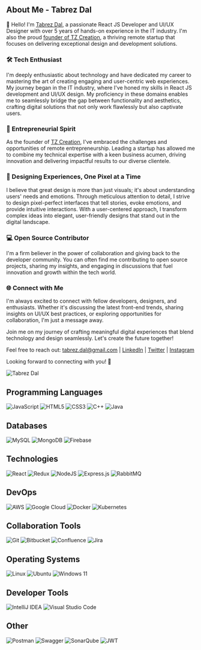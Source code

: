 ## About Me - Tabrez Dal

👋 Hello! I'm [Tabrez Dal](https://tabrezdal.com/), a passionate React JS Developer and UI/UX Designer with over 5 years of hands-on experience in the IT industry. I'm also the proud [founder of TZ Creation](https://ceo.tzcreation.in), a thriving remote startup that focuses on delivering exceptional design and development solutions.

### 🛠️ Tech Enthusiast
I'm deeply enthusiastic about technology and have dedicated my career to mastering the art of creating engaging and user-centric web experiences. My journey began in the IT industry, where I've honed my skills in React JS development and UI/UX design. My proficiency in these domains enables me to seamlessly bridge the gap between functionality and aesthetics, crafting digital solutions that not only work flawlessly but also captivate users.

### 🚀 Entrepreneurial Spirit
As the founder of [TZ Creation](https://tzcreation.in), I've embraced the challenges and opportunities of remote entrepreneurship. Leading a startup has allowed me to combine my technical expertise with a keen business acumen, driving innovation and delivering impactful results to our diverse clientele.

### 🌟 Designing Experiences, One Pixel at a Time
I believe that great design is more than just visuals; it's about understanding users' needs and emotions. Through meticulous attention to detail, I strive to design pixel-perfect interfaces that tell stories, evoke emotions, and provide intuitive interactions. With a user-centered approach, I transform complex ideas into elegant, user-friendly designs that stand out in the digital landscape.

### 💻 Open Source Contributor
I'm a firm believer in the power of collaboration and giving back to the developer community. You can often find me contributing to open source projects, sharing my insights, and engaging in discussions that fuel innovation and growth within the tech world.

### 🌐 Connect with Me
I'm always excited to connect with fellow developers, designers, and enthusiasts. Whether it's discussing the latest front-end trends, sharing insights on UI/UX best practices, or exploring opportunities for collaboration, I'm just a message away.

Join me on my journey of crafting meaningful digital experiences that blend technology and design seamlessly. Let's create the future together!

Feel free to reach out: [tabrez.dal@gmail.com](mailto:tabrez.dal@gmail.com) | [LinkedIn](https://www.linkedin.com/in/tabrezdal/) | [Twitter](https://twitter.com/TabrezDal) | [Instagram](https://www.instagram.com/zerbatz/)

Looking forward to connecting with you! 🌟


<p> <img src="https://komarev.com/ghpvc/?username=meetpatel0963&label=Profile%20views&color=0e75b6&style=flat" alt="Tabrez Dal" /></p>


## Programming Languages
![JavaScript](https://img.shields.io/badge/javascript-%23323330.svg?style=for-the-badge&logo=javascript&logoColor=%23F7DF1E)
![HTML5](https://img.shields.io/badge/html5-%23E34F26.svg?style=for-the-badge&logo=html5&logoColor=white)
![CSS3](https://img.shields.io/badge/css3-%231572B6.svg?style=for-the-badge&logo=css3&logoColor=white)
![C++](https://img.shields.io/badge/c++-%2300599C.svg?style=for-the-badge&logo=c%2B%2B&logoColor=white)
![Java](https://img.shields.io/badge/java-%23ED8B00.svg?style=for-the-badge&logo=openjdk&logoColor=white)

## Databases

![MySQL](https://img.shields.io/badge/mysql-%2300f.svg?style=for-the-badge&logo=mysql&logoColor=white)
![MongoDB](https://img.shields.io/badge/MongoDB-%234ea94b.svg?style=for-the-badge&logo=mongodb&logoColor=white)
![Firebase](https://img.shields.io/badge/firebase-a08021?style=for-the-badge&logo=firebase&logoColor=ffcd34)

## Technologies

![React](https://img.shields.io/badge/react-%2320232a.svg?style=for-the-badge&logo=react&logoColor=%2361DAFB)
![Redux](https://img.shields.io/badge/redux-%23593d88.svg?style=for-the-badge&logo=redux&logoColor=white)
![NodeJS](https://img.shields.io/badge/node.js-6DA55F?style=for-the-badge&logo=node.js&logoColor=white)
![Express.js](https://img.shields.io/badge/express.js-%23404d59.svg?style=for-the-badge&logo=express&logoColor=%2361DAFB)
![RabbitMQ](https://img.shields.io/badge/Rabbitmq-FF6600?style=for-the-badge&logo=rabbitmq&logoColor=white)


## DevOps

![AWS](https://img.shields.io/badge/Amazon%20Web%20Services-232F3E.svg?style=for-the-badge&logo=Amazon-Web-Services&logoColor=white)
![Google Cloud](https://img.shields.io/badge/GoogleCloud-%234285F4.svg?style=for-the-badge&logo=google-cloud&logoColor=white)
![Docker](https://img.shields.io/badge/docker-%230db7ed.svg?style=for-the-badge&logo=docker&logoColor=white)
![Kubernetes](https://img.shields.io/badge/kubernetes-%23326ce5.svg?style=for-the-badge&logo=kubernetes&logoColor=white)


## Collaboration Tools

![Git](https://img.shields.io/badge/git-%23F05033.svg?style=for-the-badge&logo=git&logoColor=white)
![Bitbucket](https://img.shields.io/badge/bitbucket-%230047B3.svg?style=for-the-badge&logo=bitbucket&logoColor=white)
![Confluence](https://img.shields.io/badge/confluence-%23172BF4.svg?style=for-the-badge&logo=confluence&logoColor=white)
![Jira](https://img.shields.io/badge/jira-%230A0FFF.svg?style=for-the-badge&logo=jira&logoColor=white)


## Operating Systems

![Linux](https://img.shields.io/badge/Linux-FCC624?style=for-the-badge&logo=linux&logoColor=black)
![Ubuntu](https://img.shields.io/badge/Ubuntu-E95420?style=for-the-badge&logo=ubuntu&logoColor=white)
![Windows 11](https://img.shields.io/badge/Windows%2011-%230079d5.svg?style=for-the-badge&logo=Windows%2011&logoColor=white)


## Developer Tools

![IntelliJ IDEA](https://img.shields.io/badge/IntelliJIDEA-000000.svg?style=for-the-badge&logo=intellij-idea&logoColor=white)
![Visual Studio Code](https://img.shields.io/badge/Visual%20Studio%20Code-0078d7.svg?style=for-the-badge&logo=visual-studio-code&logoColor=white)


## Other

![Postman](https://img.shields.io/badge/Postman-FF6C37?style=for-the-badge&logo=postman&logoColor=white)
![Swagger](https://img.shields.io/badge/-Swagger-%23Clojure?style=for-the-badge&logo=swagger&logoColor=white)
![SonarQube](https://img.shields.io/badge/SonarQube-black?style=for-the-badge&logo=sonarqube&logoColor=4E9BCD)
![JWT](https://img.shields.io/badge/JWT-black?style=for-the-badge&logo=JSON%20web%20tokens)
